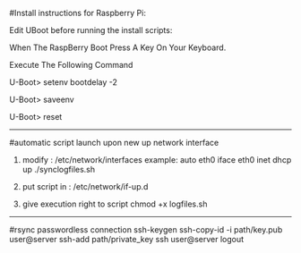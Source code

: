 #Install instructions for Raspberry Pi:

Edit UBoot before running the install scripts:

When The RaspBerry Boot Press A Key On Your Keyboard.

Execute The Following Command

U-Boot> setenv bootdelay -2

U-Boot> saveenv

U-Boot> reset

----
#automatic script launch upon new up network interface

1) modify : /etc/network/interfaces
example:
auto eth0
iface eth0 inet dhcp
up ./synclogfiles.sh

2) put script in : /etc/network/if-up.d

3) give execution right to script 
chmod +x logfiles.sh

---
#rsync passwordless connection
ssh-keygen
ssh-copy-id -i path/key.pub user@server
ssh-add path/private_key
ssh user@server
logout

